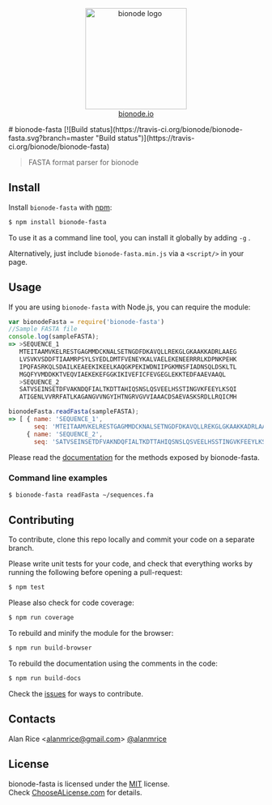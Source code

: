 <p align="center">
  <a href="http://bionode.io">
    <img height="200" width="200" title="bionode" alt="bionode logo" src="https://rawgithub.com/bionode/bionode/master/docs/bionode-logo.min.svg"/>
  </a>
  <br/>
  <a href="http://bionode.io/">bionode.io</a>
</p>
# bionode-fasta [![Build status](https://travis-ci.org/bionode/bionode-fasta.svg?branch=master "Build status")](https://travis-ci.org/bionode/bionode-fasta)


> FASTA format parser for bionode


Install
-------

Install ```bionode-fasta``` with [npm](//npmjs.org):

```sh
$ npm install bionode-fasta
```
To use it as a command line tool, you can install it globally by adding ```-g``` .

Alternatively, just include `bionode-fasta.min.js` via a `<script/>` in your page.

Usage
-----

If you are using ```bionode-fasta``` with Node.js, you can require the module:

```js
var bionodeFasta = require('bionode-fasta')
//Sample FASTA file
console.log(sampleFASTA);
=> >SEQUENCE_1
   MTEITAAMVKELRESTGAGMMDCKNALSETNGDFDKAVQLLREKGLGKAAKKADRLAAEG
   LVSVKVSDDFTIAAMRPSYLSYEDLDMTFVENEYKALVAELEKENEERRRLKDPNKPEHK
   IPQFASRKQLSDAILKEAEEKIKEELKAQGKPEKIWDNIIPGKMNSFIADNSQLDSKLTL
   MGQFYVMDDKKTVEQVIAEKEKEFGGKIKIVEFICFEVGEGLEKKTEDFAAEVAAQL
   >SEQUENCE_2
   SATVSEINSETDFVAKNDQFIALTKDTTAHIQSNSLQSVEELHSSTINGVKFEEYLKSQI
   ATIGENLVVRRFATLKAGANGVVNGYIHTNGRVGVVIAAACDSAEVASKSRDLLRQICMH

bionodeFasta.readFasta(sampleFASTA);
=> [ { name: 'SEQUENCE_1',
       seq: 'MTEITAAMVKELRESTGAGMMDCKNALSETNGDFDKAVQLLREKGLGKAAKKADRLAAEGLVSVKVSDDFTIAAMRPSYLSYEDLDMTFVENEYKALVAELEKENEERRRLKDPNKPEHKIPQFASRKQLSDAILKEAEEKIKEELKAQGKPEKIWDNIIPGKMNSFIADNSQLDSKLTLMGQFYVMDDKKTVEQVIAEKEKEFGGKIKIVEFICFEVGEGLEKKTEDFAAEVAAQL' },
     { name: 'SEQUENCE_2',
       seq: 'SATVSEINSETDFVAKNDQFIALTKDTTAHIQSNSLQSVEELHSSTINGVKFEEYLKSQIATIGENLVVRRFATLKAGANGVVNGYIHTNGRVGVVIAAACDSAEVASKSRDLLRQICMH' } ]
```

Please read the [documentation](http://rawgit.com/bionode/bionode-fasta/master/docs/bionode-fasta.html) for the methods exposed by bionode-fasta.

### Command line examples
```sh
$ bionode-fasta readFasta ~/sequences.fa
```

Contributing
------------

To contribute, clone this repo locally and commit your code on a separate branch.

Please write unit tests for your code, and check that everything works by running the following before opening a pull-request:

```sh
$ npm test
```

Please also check for code coverage:

```sh
$ npm run coverage
```

To rebuild and minify the module for the browser:

```sh
$ npm run build-browser
```

To rebuild the documentation using the comments in the code:

```sh
$ npm run build-docs
```
Check the [issues](http://github.com/bionode/bionode-fasta/issues) for ways to contribute.

Contacts
--------
Alan Rice <[alanmrice@gmail.com](mailto:alanmrice@gmail.com)> [@alanmrice](//twitter.com/alanmrice)

License
--------

bionode-fasta is licensed under the [MIT](https://raw.github.com/bionode/bionode-fasta/master/LICENSE) license.  
Check [ChooseALicense.com](http://choosealicense.com/licenses/mit) for details.
